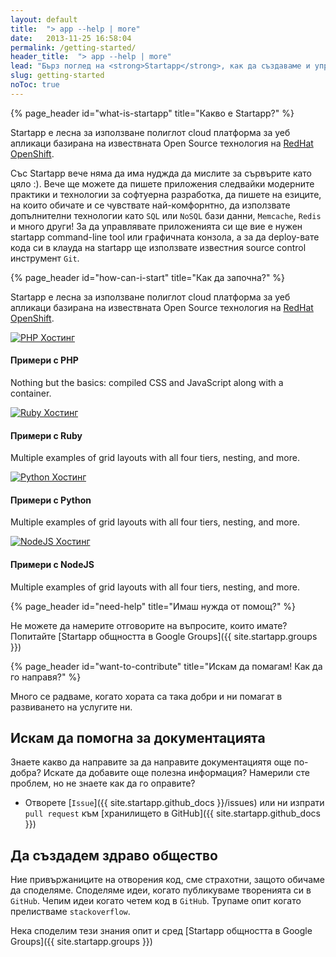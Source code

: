 ```yaml
---
layout: default
title:  "> app --help | more"
date:   2013-11-25 16:58:04
permalink: /getting-started/
header_title:  "> app --help | more"
lead: "Бърз поглед на <strong>Startapp</strong>, как да създаваме и управляваме нашите приложения. "
slug: getting-started
noToc: true
---
```


{% page_header id="what-is-startapp" title="Какво е Startapp?" %}

<p class="lead">Startapp е лесна за използване полиглот cloud платформа за уеб апликаци базирана на извествната Open Source технология на <a href="http://openshift.github.io/">RedHat OpenShift</a>.</p>

Със Startapp вече няма да има нуджда да мислите за сървърите като цяло :). Вече ще можете да пишете приложения следвайки модерните практики и технологии за софтуерна разработка, да пишете на езиците, на които обичате и се чувствате най-комфорнтно, да използвате допълнителни технологии като `SQL` или `NoSQL` бази данни, `Memcache`, `Redis` и много други! За да управлявате приложенията си ще вие е нужен startapp command-line tool или графичната конзола, а за да deploy-вате кода си в клауда на startapp ще използвате известния source control инструмент `Git`.

{% page_header id="how-can-i-start" title="Как да започна?" %}

<p class="lead">Startapp е лесна за използване полиглот cloud платформа за уеб апликаци базирана на извествната Open Source технология на <a href="http://openshift.github.io/">RedHat OpenShift</a>.</p>

<div class="row startapp-starters">
  <div class="col-xs-6 col-md-3">
    <a class="thumbnail" href="/getting-started/startapp-with-php/">
      <img src="/img/jumps/php.jpg" alt="PHP Хостинг">
    </a>
    <h4>Примери с PHP</h4>
    <p>Nothing but the basics: compiled CSS and JavaScript along with a container.</p>
  </div>
  <div class="col-xs-6 col-md-3">
    <a class="thumbnail" href="/getting-started/startapp-with-ruby/">
      <img src="/img/jumps/ruby.jpg" alt="Ruby Хостинг">
    </a>
    <h4>Примери с Ruby</h4>
    <p>Multiple examples of grid layouts with all four tiers, nesting, and more.</p>
  </div>
  <div class="clearfix visible-xs"></div>
  <div class="col-xs-6 col-md-3">
    <a class="thumbnail" href="/getting-started/startapp-with-python/">
      <img src="/img/jumps/python.jpg" alt="Python Хостинг">
    </a>
    <h4>Примери с Python</h4>
    <p>Multiple examples of grid layouts with all four tiers, nesting, and more.</p>
  </div>
  <div class="col-xs-6 col-md-3">
    <a class="thumbnail" href="/getting-started/startapp-with-nodejs/">
      <img src="/img/jumps/node.jpg" alt="NodeJS Хостинг">
    </a>
    <h4>Примери с NodeJS</h4>
    <p>Multiple examples of grid layouts with all four tiers, nesting, and more.</p>
  </div>
</div>

{% page_header id="need-help" title="Имаш нужда от помощ?" %}

Не можете да намерите отговорите на въпросите, които имате? Попитайте [Startapp общността в Google Groups]({{ site.startapp.groups }})

{% page_header id="want-to-contribute" title="Искам да помагам! Как да го направя?" %}

<p class="lead">Много се радваме, когато хората са така добри и ни помагат в развиването на услугите ни.</p>

## Искам да помогна за документацията

Знаете какво да направите за да направите документациятя още по-добра? Искате да добавите още полезна информация?
Намерили сте проблем, но не знаете как да го оправите?

- Отворете [`Issue`]({{ site.startapp.github_docs }}/issues) или ни изпрати `pull request` към [хранилището в GitHub]({{ site.startapp.github_docs }})

## Да създадем здраво общество

Ние привържаниците на отворения код, сме страхотни, защото обичаме да споделяме.
Споделяме идеи, когато публикуваме творенията си в `GitHub`. Чепим идеи когато четем код в `GitHub`.
Трупаме опит когато прелистваме `stackoverflow`.

Нека споделим тези знания опит и сред [Startapp общността в Google Groups]({{ site.startapp.groups }})
